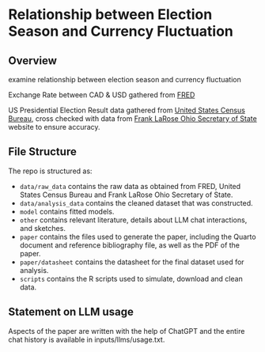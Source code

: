 # Relationship between Election Season and Currency Fluctuation

## Overview

examine relationship between election season and currency fluctuation

Exchange Rate between CAD & USD gathered from [FRED](https://fred.stlouisfed.org/series/DEXCAUS) 

US Presidential Election Result data gathered from [United States Census Bureau](https://www.census.gov/content/dam/Census/library/visualizations/2021/comm/inauguration-day.pdf), cross checked with data from [Frank LaRose Ohio Secretary of State](https://www.ohiosos.gov/elections/election-results-and-data/historical-election-comparisons/presidents-of-the-united-states-of-america/) website to ensure accuracy.

## File Structure

The repo is structured as:

-   `data/raw_data` contains the raw data as obtained from FRED, United States Census Bureau and Frank LaRose Ohio Secretary of State.
-   `data/analysis_data` contains the cleaned dataset that was constructed.
-   `model` contains fitted models.
-   `other` contains relevant literature, details about LLM chat interactions, and sketches.
-   `paper` contains the files used to generate the paper, including the Quarto document and reference bibliography file, as well as the PDF of the paper.
-   `paper/datasheet` contains the datasheet for the final dataset used for analysis.
-   `scripts` contains the R scripts used to simulate, download and clean data.

## Statement on LLM usage

Aspects of the paper are written with the help of ChatGPT and the entire chat history is available in inputs/llms/usage.txt.
